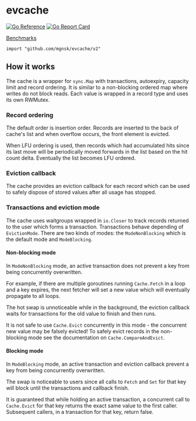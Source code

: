 # evcache

[![Go Reference](https://pkg.go.dev/badge/github.com/mgnsk/evcache/v2.svg)](https://pkg.go.dev/github.com/mgnsk/evcache/v2)
[![Go Report Card](https://goreportcard.com/badge/github.com/mgnsk/evcache)](https://goreportcard.com/report/github.com/mgnsk/evcache)

[Benchmarks](https://mgnsk.github.io/evcache/dev/bench)

`import "github.com/mgnsk/evcache/v2"`

## How it works

The cache is a wrapper for `sync.Map` with transactions, autoexpiry, capacity limit and record ordering.
It is similar to a non-blocking ordered map where writes do not block reads. Each value is wrapped
in a record type and uses its own RWMutex.

### Record ordering

The default order is insertion order. Records are inserted to the back of cache's list and
when overflow occurs, the front element is evicted.

When LFU ordering is used, then records which had accumulated hits since its last move
will be periodically moved forwards in the list based on the hit count delta.
Eventually the list becomes LFU ordered.

### Eviction callback

The cache provides an eviction callback for each record which can be used to safely
dispose of stored values after all usage has stopped.

### Transactions and eviction mode

The cache uses waitgroups wrapped in `io.Closer` to track records returned to the user which forms a transaction.
Transactions behave depending of `EvictionMode`. There are two kinds of modes: the `ModeNonBlocking` which is the default mode and `ModeBlocking`.

#### Non-blocking mode

In `ModeNonBlocking` mode, an active transaction does not prevent a key from being concurrently overwritten.

For example, if there are multiple goroutines running `Cache.Fetch` in a loop and a key expires, the next
fetcher will set a new value which will eventually propagate to all loops.

The hot swap is unnoticeable while in the background, the eviction callback waits for transactions
for the old value to finish and then runs.

It is not safe to use `Cache.Evict` concurrently in this mode - the concurrent new value may be falsely evicted!
To safely evict records in the non-blocking mode see the documentation on `Cache.CompareAndEvict`.

#### Blocking mode

In `ModeBlocking` mode, an active transaction and eviction callback prevent a key from being concurrently overwritten.

The swap is noticeable to users since all calls to `Fetch` and `Set` for that key will block until the transactions
and callback finish.

It is guaranteed that while holding an active transaction, a concurrent call to `Cache.Evict` for that key returns the exact
same value to the first caller. Subsequent callers, in a transaction for that key, return false.

